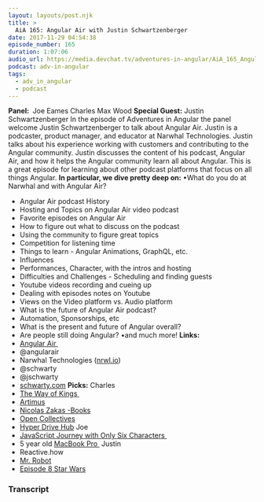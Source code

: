 ```yaml
---
layout: layouts/post.njk
title: >
  AiA 165: Angular Air with Justin Schwartzenberger
date: 2017-11-29 04:54:38
episode_number: 165
duration: 1:07:06
audio_url: https://media.devchat.tv/adventures-in-angular/AiA_165_Angular_Air_with_Justin_Schwartenberger.mp3
podcast: adv-in-angular
tags:
  - adv_in_angular
  - podcast
---
```


**Panel:&nbsp;** Joe Eames Charles Max Wood **Special Guest:** Justin Schwartzenberger In the episode of Adventures in Angular the panel welcome Justin Schwartzenberger to talk about Angular Air. Justin is a podcaster, product manager, and educator at Narwhal Technologies. Justin talks about his experience working with customers and contributing to the Angular community. Justin discusses the content of his podcast, Angular Air, and how it helps the Angular community learn all about Angular. This is a great episode for learning about other podcast platforms that focus on all things Angular. **In particular, we dive pretty deep on:** •What do you do at Narwhal and with Angular Air?

- Angular Air podcast History
- Hosting and Topics on Angular Air video podcast
- Favorite episodes on Angular Air
- How to figure out what to discuss on the podcast
- Using the community to figure great topics
- Competition for listening time
- Things to learn - Angular Animations, GraphQL, etc.
- Influences
- Performances, Character, with the intros and hosting
- Difficulties and Challenges - Scheduling and finding guests
- Youtube videos recording and cueing up
- Dealing with episodes notes on Youtube
- Views on the Video platform vs. Audio platform
- What is the future of Angular Air podcast?
- Automation, Sponsorships, etc
- What is the present and future of Angular overall?
- Are people still doing Angular?
  •and much more! **Links:&nbsp;**
- [Angular Air&nbsp;](https://angularair.com)
- @angularair
- Narwhal Technologies ([nrwl.io](https://nrwl.io))
- @schwarty
- @jschwarty
- [schwarty.com](https://schwarty.com)
  **Picks:** Charles
- [The Way of Kings&nbsp;](https://www.amazon.com/Way-Kings-Brandon-Sanderson/dp/0765365278)
- [Artimus](https://www.amazon.com/Artemis-Novel-Andy-Weir-ebook/dp/B06Y55SB48/ref=sr_1_1?s=books&ie=UTF8&qid=1511929571&sr=1-1&keywords=artimus)
- [Nicolas Zakas -Books](https://www.amazon.com/Nicholas-C.-Zakas/e/B001IGUTOC/ref=dp_byline_cont_book_1)
- [Open Collectives](https://opencollective.com)
- [Hyper Drive Hub](https://www.amazon.com/s/?ie=UTF8&keywords=hyperdrive+hub&tag=googhydr-20&index=aps&hvadid=182444915427&hvpos=1t1&hvnetw=g&hvrand=16583532820715291702&hvpone=&hvptwo=&hvqmt=e&hvdev=c&hvdvcmdl=&hvlocint=&hvlocphy=9028550&hvtargid=kwd-289861702244&ref=pd_sl_6e10o9ipbq_e)
  Joe
- [JavaScript Journey with Only Six Characters&nbsp;](https://www.jsfuck.com)
- 5 year old [MacBook Pro&nbsp;](https://www.apple.com/shop/buy-mac/macbook-pro)
  Justin
- Reactive.how
- [Mr. Robot](https://itunes.apple.com/US/tv-show/id993272007)
- [Episode 8 Star Wars](https://www.youtube.com/watch?v=0ORSf5uDlBo)

### Transcript

&nbsp;
